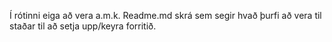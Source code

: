  Í rótinni eiga að vera a.m.k. Readme.md skrá sem segir hvað þurfi að vera til staðar til að setja upp/keyra forritið.
